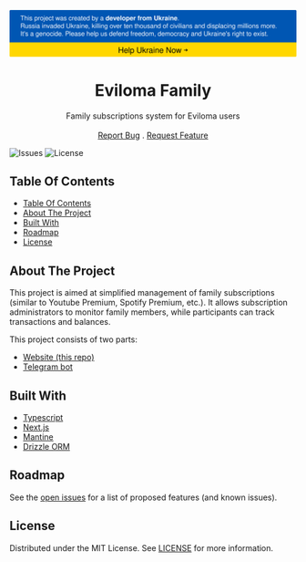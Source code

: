 [![Stand With Ukraine](https://raw.githubusercontent.com/vshymanskyy/StandWithUkraine/main/banner-direct-single.svg)](https://stand-with-ukraine.pp.ua)
<br/>
<p align="center">
  <h1 align="center">Eviloma Family</h1>

  <p align="center">
    Family subscriptions system for Eviloma users
    <br/>
    <br/>
    <a href="https://github.com/Eviloma/eviloma-family/issues">Report Bug</a>
    .
    <a href="https://github.com/Eviloma/eviloma-family/issues">Request Feature</a>
  </p>
</p>

![Issues](https://img.shields.io/github/issues/Eviloma/eviloma-family) ![License](https://img.shields.io/github/license/Eviloma/eviloma-family)

## Table Of Contents

- [Table Of Contents](#table-of-contents)
- [About The Project](#about-the-project)
- [Built With](#built-with)
- [Roadmap](#roadmap)
- [License](#license)

## About The Project

This project is aimed at simplified management of family subscriptions (similar to Youtube Premium, Spotify Premium, etc.). It allows subscription administrators to monitor family members, while participants can track transactions and balances.

This project consists of two parts:

- [Website (this repo)](https://github.com/Eviloma/eviloma-family)
- [Telegram bot](https://github.com/Eviloma/eviloma-family-bot)

## Built With

- [Typescript](https://www.typescriptlang.org/)
- [Next.js](https://nextjs.org/)
- [Mantine](https://mantine.dev/)
- [Drizzle ORM](https://orm.drizzle.team/)

## Roadmap

See the [open issues](https://github.com/Eviloma/eviloma-family/issues) for a list of proposed features (and known issues).

## License

Distributed under the MIT License. See [LICENSE](https://github.com/Eviloma/eviloma-family/blob/main/LICENSE.md) for more information.
